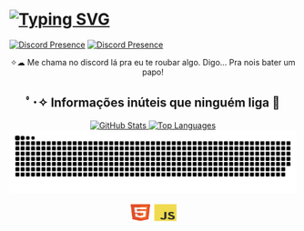 <h1>
  <a href="https://git.io/typing-svg">
   <img src="https://readme-typing-svg.demolab.com?font=Fira+Code&pause=1000&color=00AEFF&random=false&width=435&lines=Hi%2C+I'm+Guiiiiiiiiiiiiiiiiiiiiiiiiii+.py!" alt="Typing SVG" />
  </a>
</h1>

<!-- markdownlint-disable -->
[![Discord Presence](https://lanyard.cnrad.dev/api/469860012043272193)](https://discord.com/users/469860012043272193)
[![Discord Presence](https://lanyard.cnrad.dev/api/742832751367159920)](https://discord.com/users/742832751367159920)

<div align="center">
  <p>✧☁ Me chama no discord lá pra eu te roubar algo. Digo... Pra nois bater um papo!</p>

  <h2>ﾟ･✧ Informações inúteis que ninguém liga 🌌</h2>

    
  <div>
    <a href="https://github.com/guileen">
      <img height="180em" src="https://github-readme-stats.vercel.app/api?username=guileen&show_icons=true&theme=dracula&include_all_commits=true&count_private=true" alt="GitHub Stats" />
      <img height="180em" src="https://github-readme-stats.vercel.app/api/top-langs/?username=Asabeneh&layout=compact&langs_count=7&theme=dracula" alt="Top Languages" />
    </a>
   
  <picture>
    <source media="(prefers-color-scheme: dark)" srcset="https://raw.githubusercontent.com/platane/platane/output/github-contribution-grid-snake-dark.svg">
    <source media="(prefers-color-scheme: light)" srcset="https://raw.githubusercontent.com/platane/platane/output/github-contribution-grid-snake.svg">
    <img alt="github contribution grid snake animation" src="https://raw.githubusercontent.com/platane/platane/output/github-contribution-grid-snake.svg">
  </picture>
  </a>
</div>

  </div>
  <div style="display: inline_block" align="center"><br>
  <img align="center" alt="HTML5" height="30" width="40" src="https://raw.githubusercontent.com/devicons/devicon/master/icons/html5/html5-original.svg">
  <img align="center" alt="JS" height="30" width="40" src="https://raw.githubusercontent.com/devicons/devicon/master/icons/javascript/javascript-original.svg">
  
  </div>



  
